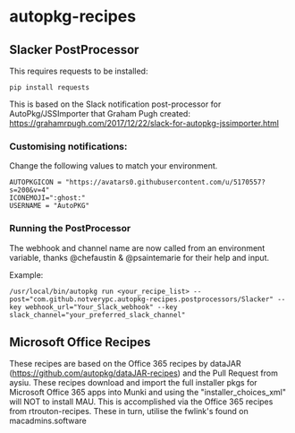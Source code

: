 # autopkg-recipes

## Slacker PostProcessor

This requires requests to be installed:
```
pip install requests
```
This is based on the Slack notification post-processor for AutoPkg/JSSImporter that Graham Pugh created:
https://grahamrpugh.com/2017/12/22/slack-for-autopkg-jssimporter.html

### Customising notifications:
Change the following values to match your environment.
```
AUTOPKGICON = "https://avatars0.githubusercontent.com/u/5170557?s=200&v=4"
ICONEMOJI=":ghost:"
USERNAME = "AutoPKG"
```
### Running the PostProcessor
The webhook and channel name are now called from an environment variable, thanks @chefaustin & @psaintemarie for their help and input.

Example:
```
/usr/local/bin/autopkg run <your_recipe_list> --post="com.github.notverypc.autopkg-recipes.postprocessors/Slacker" --key webhook_url="Your_Slack_webhook" --key slack_channel="your_preferred_slack_channel"
```

## Microsoft Office Recipes
These recipes are based on the Office 365 recipes by dataJAR (https://github.com/autopkg/dataJAR-recipes) and the Pull Request from aysiu.
These recipes download and import the full installer pkgs for Microsoft Office 365 apps into Munki and using the "installer_choices_xml" will NOT to install MAU.
This is accomplished via the Office 365 recipes from rtrouton-recipes.
These in turn, utilise the fwlink's found on macadmins.software

